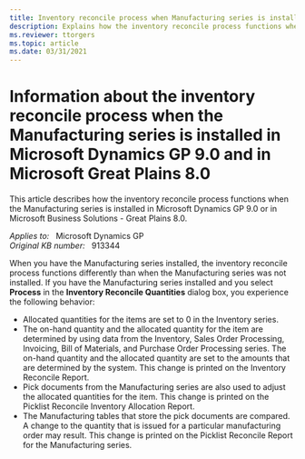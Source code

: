 ```yaml
---
title: Inventory reconcile process when Manufacturing series is installed
description: Explains how the inventory reconcile process functions when the Manufacturing series is installed in Microsoft Dynamics GP 9.0 and in Microsoft Great Plains 8.0.
ms.reviewer: ttorgers
ms.topic: article
ms.date: 03/31/2021
---
```

# Information about the inventory reconcile process when the Manufacturing series is installed in Microsoft Dynamics GP 9.0 and in Microsoft Great Plains 8.0

This article describes how the inventory reconcile process functions when the Manufacturing series is installed in Microsoft Dynamics GP 9.0 or in Microsoft Business Solutions - Great Plains 8.0.

_Applies to:_ &nbsp; Microsoft Dynamics GP  
_Original KB number:_ &nbsp; 913344

When you have the Manufacturing series installed, the inventory reconcile process functions differently than when the Manufacturing series was not installed. If you have the Manufacturing series installed and you select **Process** in the **Inventory Reconcile Quantities** dialog box, you experience the following behavior:

- Allocated quantities for the items are set to 0 in the Inventory series.
- The on-hand quantity and the allocated quantity for the item are determined by using data from the Inventory, Sales Order Processing, Invoicing, Bill of Materials, and Purchase Order Processing series. The on-hand quantity and the allocated quantity are set to the amounts that are determined by the system. This change is printed on the Inventory Reconcile Report.
- Pick documents from the Manufacturing series are also used to adjust the allocated quantities for the item. This change is printed on the Picklist Reconcile Inventory Allocation Report.
- The Manufacturing tables that store the pick documents are compared. A change to the quantity that is issued for a particular manufacturing order may result. This change is printed on the Picklist Reconcile Report for the Manufacturing series.
